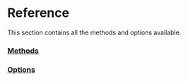 # Reference

This section contains all the methods and options available.

### [Methods](./methods.md)

### [Options](./options.md)
